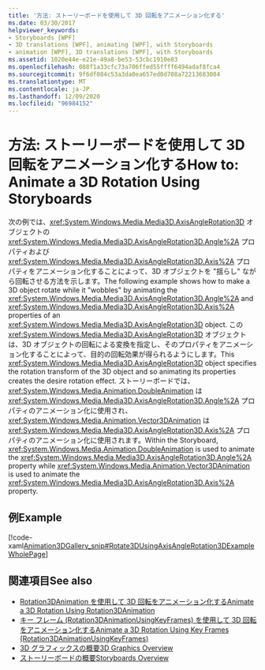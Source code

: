 ```yaml
---
title: '方法: ストーリーボードを使用して 3D 回転をアニメーション化する'
ms.date: 03/30/2017
helpviewer_keywords:
- Storyboards [WPF]
- 3D translations [WPF], animating [WPF], with Storyboards
- animation [WPF], 3D translations [WPF], with Storyboards
ms.assetid: 1020e44e-e21e-49a8-be53-53cbc1910e83
ms.openlocfilehash: 088f1a33cfc73a706ffed55ffff6494adaf8fca4
ms.sourcegitcommit: 9f6df084c53a3da0ea657ed0d708a72213683084
ms.translationtype: MT
ms.contentlocale: ja-JP
ms.lasthandoff: 12/09/2020
ms.locfileid: "96984152"
---
```

# <a name="how-to-animate-a-3d-rotation-using-storyboards"></a><span data-ttu-id="d53d4-102">方法: ストーリーボードを使用して 3D 回転をアニメーション化する</span><span class="sxs-lookup"><span data-stu-id="d53d4-102">How to: Animate a 3D Rotation Using Storyboards</span></span>
<span data-ttu-id="d53d4-103">次の例では、<xref:System.Windows.Media.Media3D.AxisAngleRotation3D> オブジェクトの <xref:System.Windows.Media.Media3D.AxisAngleRotation3D.Angle%2A> プロパティおよび <xref:System.Windows.Media.Media3D.AxisAngleRotation3D.Axis%2A> プロパティをアニメーション化することによって、3D オブジェクトを "揺らし" ながら回転させる方法を示します。</span><span class="sxs-lookup"><span data-stu-id="d53d4-103">The following example shows how to make a 3D object rotate while it "wobbles" by animating the <xref:System.Windows.Media.Media3D.AxisAngleRotation3D.Angle%2A> and <xref:System.Windows.Media.Media3D.AxisAngleRotation3D.Axis%2A> properties of an <xref:System.Windows.Media.Media3D.AxisAngleRotation3D> object.</span></span> <span data-ttu-id="d53d4-104">この <xref:System.Windows.Media.Media3D.AxisAngleRotation3D> オブジェクトは、3D オブジェクトの回転による変換を指定し、そのプロパティをアニメーション化することによって、目的の回転効果が得られるようにします。</span><span class="sxs-lookup"><span data-stu-id="d53d4-104">This <xref:System.Windows.Media.Media3D.AxisAngleRotation3D> object specifies the rotation transform of the 3D object and so animating its properties creates the desire rotation effect.</span></span> <span data-ttu-id="d53d4-105">ストーリーボードでは、<xref:System.Windows.Media.Animation.DoubleAnimation> は <xref:System.Windows.Media.Media3D.AxisAngleRotation3D.Angle%2A> プロパティのアニメーション化に使用され、<xref:System.Windows.Media.Animation.Vector3DAnimation> は <xref:System.Windows.Media.Media3D.AxisAngleRotation3D.Axis%2A> プロパティのアニメーション化に使用されます。</span><span class="sxs-lookup"><span data-stu-id="d53d4-105">Within the Storyboard, <xref:System.Windows.Media.Animation.DoubleAnimation> is used to animate the <xref:System.Windows.Media.Media3D.AxisAngleRotation3D.Angle%2A> property while <xref:System.Windows.Media.Animation.Vector3DAnimation> is used to animate the <xref:System.Windows.Media.Media3D.AxisAngleRotation3D.Axis%2A> property.</span></span>  
  
## <a name="example"></a><span data-ttu-id="d53d4-106">例</span><span class="sxs-lookup"><span data-stu-id="d53d4-106">Example</span></span>  
 [!code-xaml[Animation3DGallery_snip#Rotate3DUsingAxisAngleRotation3DExampleWholePage](~/samples/snippets/csharp/VS_Snippets_Wpf/Animation3DGallery_snip/CS/Rotat3DUsingAxisAngleRotation3DExample.xaml#rotate3dusingaxisanglerotation3dexamplewholepage)]  
  
## <a name="see-also"></a><span data-ttu-id="d53d4-107">関連項目</span><span class="sxs-lookup"><span data-stu-id="d53d4-107">See also</span></span>

- [<span data-ttu-id="d53d4-108">Rotation3DAnimation を使用して 3D 回転をアニメーション化する</span><span class="sxs-lookup"><span data-stu-id="d53d4-108">Animate a 3D Rotation Using Rotation3DAnimation</span></span>](how-to-animate-a-3-d-rotation-using-rotation3danimation.md)
- [<span data-ttu-id="d53d4-109">キー フレーム (Rotation3DAnimationUsingKeyFrames) を使用して 3D 回転をアニメーション化する</span><span class="sxs-lookup"><span data-stu-id="d53d4-109">Animate a 3D Rotation Using Key Frames (Rotation3DAnimationUsingKeyFrames)</span></span>](how-to-animate-a-3-d-rotation-using-key-frames.md)
- [<span data-ttu-id="d53d4-110">3D グラフィックスの概要</span><span class="sxs-lookup"><span data-stu-id="d53d4-110">3D Graphics Overview</span></span>](3-d-graphics-overview.md)
- [<span data-ttu-id="d53d4-111">ストーリーボードの概要</span><span class="sxs-lookup"><span data-stu-id="d53d4-111">Storyboards Overview</span></span>](storyboards-overview.md)
